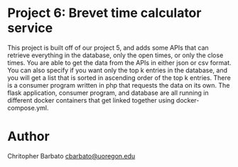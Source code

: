 # Project 6: Brevet time calculator service
This project is built off of our project 5, and adds some APIs that can retrieve everything in the database, only the open times, or only the close times. You are able to get the data from the APIs in either json or csv format. You can also specify if you want only the top k entries in the database, and you will get a list that is sorted in ascending order of the top k entries. There is a consumer program written in php that requests the data on its own. The flask application, consumer program, and database are all running in different docker containers that get linked together using docker-compose.yml. 

# Author
Chritopher Barbato
cbarbato@uoregon.edu
